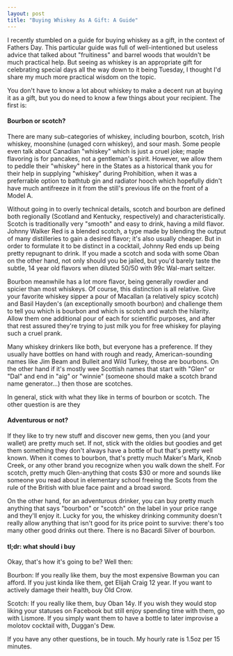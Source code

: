 ```yaml
---
layout: post
title: "Buying Whiskey As A Gift: A Guide"
---
```


I recently stumbled on a guide for buying whiskey as a gift, in the context of Fathers Day. This particular guide was full of well-intentioned but useless advice that talked about "fruitiness" and barrel woods that wouldn't be much practical help. But seeing as whiskey is an appropriate gift for celebrating special days all the way down to it being Tuesday, I thought I'd share my much more practical wisdom on the topic.

You don't have to know a lot about whiskey to make a decent run at buying it as a gift, but you do need to know a few things about your recipient. The first is: 

#### Bourbon or scotch?

There are many sub-categories of whiskey, including bourbon, scotch, Irish whiskey, moonshine (unaged corn whiskey), and sour mash. Some people even talk about Canadian "whiskey" which is just a cruel joke; maple flavoring is for pancakes, not a gentleman's spirit. However, we allow them to peddle their "whiskey" here in the States as a historical thank you for their help in supplying "whiskey" during Prohibition, when it was a preferrable option to bathtub gin and radiator hooch which hopefully didn't have much antifreeze in it from the still's previous life on the front of a Model A.

Without going in to overly technical details, scotch and bourbon are defined both regionally (Scotland and Kentucky, respectively) and characteristically. Scotch is traditionally very "smooth" and easy to drink, having a mild flavor. Johnny Walker Red is a blended scotch, a type made by blending the output of many distilleries to gain a desired flavor; it's also usually cheaper. But in order to formulate it to be distinct in a cocktail, Johnny Red ends up being pretty repugnant to drink. If you made a scotch and soda with some Oban on the other hand, not only should you be jailed, but you'd barely taste the subtle, 14 year old flavors when diluted 50/50 with 99c Wal-mart seltzer. 

Bourbon meanwhile has a lot more flavor, being generally rowdier and spicier than most whiskeys. Of course, this distinction is all relative. Give your favorite whiskey sipper a pour of Macallan (a relatively spicy scotch) and Basil Hayden's (an exceptionally smooth bourbon) and challenge them to tell you which is bourbon and which is scotch and watch the hilarity. Allow them one additional pour of each for scientific purposes, and after that rest assured they're trying to just milk you for free whiskey for playing such a cruel prank. 

Many whiskey drinkers like both, but everyone has a preference. If they usually have bottles on hand with rough and ready, American-sounding names like Jim Beam and Bulleit and Wild Turkey, those are bourbons. On the other hand if it's mostly wee Scottish names that start with "Glen" or "Dal" and end in "aig" or "winnie" (someone should make a scotch brand name generator...) then those are scotches. 

In general, stick with what they like in terms of bourbon or scotch. The other question is are they

#### Adventurous or not?

If they like to try new stuff and discover new gems, then you (and your wallet) are pretty much set. If not, stick with the oldies but goodies and get them something they don't always have a bottle of but that's pretty well known. When it comes to bourbon, that's pretty much Maker's Mark, Knob Creek, or any other brand you recognize when you walk down the shelf. For scotch, pretty much Glen-anything that costs $30 or more and sounds like someone you read about in elementary school freeing the Scots from the rule of the British with blue face paint and a broad sword.

On the other hand, for an adventurous drinker, you can buy pretty much anything that says "bourbon" or "scotch" on the label in your price range and they'll enjoy it. Lucky for you, the whiskey drinking community doesn't really allow anything that isn't good for its price point to survive: there's too many other good drinks out there. There is no Bacardi Silver of bourbon. 

#### tl;dr: what should i buy

Okay, that's how it's going to be? Well then:

Bourbon: If you really like them, buy the most expensive Bowman you can afford. If you just kinda like them, get Elijah Craig 12 year. If you want to actively damage their health, buy Old Crow.

Scotch: If you really like them, buy Oban 14y. If you wish they would stop liking your statuses on Facebook but still enjoy spending time with them, go with Lismore. If you simply want them to have a bottle to later improvise a molotov cocktail with, Duggan's Dew.

If you have any other questions, be in touch. My hourly rate is 1.5oz per 15 minutes.
